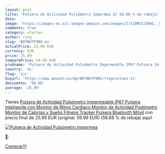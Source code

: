 ```yaml
---
layout: post
title: 'Pulsera de Actividad Pulsómetro Impermea al 56.68 % de rebaja'
date: 
image: 'https://images-eu.ssl-images-amazon.com/images/I/51BM2ClERWL._SL200_.jpg'
comments: true
category: ofertas
author: ring
slug: 'B07BH7F9BG-es'
actualPrice: 25.99 EUR
currency: EUR
price: 25.99
comparePrice: 59.99 EUR
prodname: 'Pulsera de Actividad Pulsómetro Impermeable IP67 Pulsera Inteligente con Monitor de Ritmo Cardíaco Monitor de Actividad Podómetro Monitor de Calorías y Sueño Fitness Tracker Pulsera Bluetooth Móvil'
country: 'es'
flag: '🇪🇸'
buyurl: 'https://www.amazon.es/dp/B07BH7F9BG/?tag=tolees-21'
descuento: '56.68'
average: '25.99'
---
```


Tienes [Pulsera de Actividad Pulsómetro Impermeable IP67 Pulsera Inteligente con Monitor de Ritmo Cardíaco Monitor de Actividad Podómetro Monitor de Calorías y Sueño Fitness Tracker Pulsera Bluetooth Móvil](https://www.amazon.es/dp/B07BH7F9BG/?tag=tolees-21) con precio final de  25.99 EUR (original: 59.99 EUR) (56.68 %  de rebaja) aqui!

[![Pulsera de Actividad Pulsómetro Impermea](https://images-eu.ssl-images-amazon.com/images/I/51BM2ClERWL._SL200_.jpg)](https://www.amazon.es/dp/B07BH7F9BG/?tag=tolees-21)

🔎:


[Comprar!!!](https://www.amazon.es/dp/B07BH7F9BG/?tag=tolees-21)
